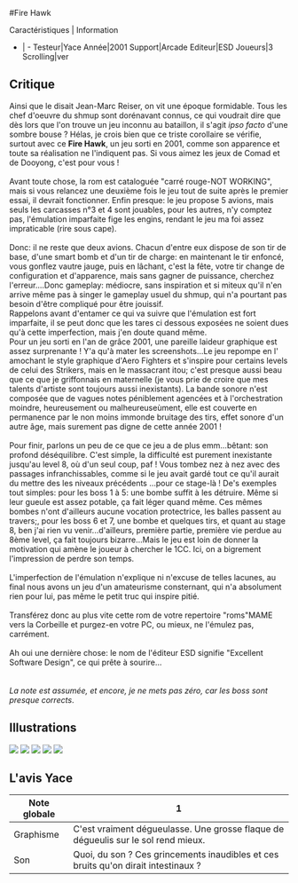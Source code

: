 #Fire Hawk

Caractéristiques | Information
- | -
Testeur|Yace
Année|2001
Support|Arcade
Editeur|ESD
Joueurs|3
Scrolling|ver

## Critique
Ainsi que le disait Jean-Marc Reiser, on vit une époque formidable. Tous les chef d'oeuvre du shmup sont dorénavant connus, ce qui voudrait dire que dès lors que l'on trouve un jeu inconnu au bataillon, il s'agit <i>ipso facto</i> d'une sombre bouse ? Hélas, je crois bien que ce triste corollaire se vérifie, surtout avec ce <b>Fire Hawk</b>, un jeu sorti en 2001, comme son apparence et toute sa réalisation ne l'indiquent pas. Si vous aimez les jeux de Comad et de Dooyong, c'est pour vous !<br/><br/>Avant toute chose, la rom est cataloguée "carré rouge-NOT WORKING", mais si vous relancez une deuxième fois le jeu tout de suite après le premier essai, il devrait fonctionner. Enfin presque: le jeu propose 5 avions, mais seuls les carcasses n°3 et 4 sont jouables, pour les autres, n'y comptez pas, l'émulation imparfaite fige les engins, rendant le jeu ma foi assez impraticable (rire sous cape).<br/><br/>Donc: il ne reste que deux avions. Chacun d'entre eux dispose de son tir de base, d'une smart bomb et d'un tir de charge: en maintenant le tir enfoncé, vous gonflez vautre jauge, puis en lâchant, c'est la fête, votre tir change de configuration et d'apparence, mais sans gagner de puissance, cherchez l'erreur....Donc gameplay: médiocre, sans inspiration et si miteux qu'il n'en arrive même pas à singer le gameplay usuel du shmup, qui n'a pourtant pas besoin d'être compliqué pour être jouissif.<br/>Rappelons avant d'entamer ce qui va suivre que l'émulation est fort imparfaite, il se peut donc que les tares ci dessous exposées ne soient dues qu'à cette imperfection, mais j'en doute quand même.<br/>Pour un jeu sorti en l'an de grâce 2001, une pareille laideur graphique est assez surprenante ! Y'a qu'à mater les screenshots...Le jeu repompe en l' amochant le style graphique d'Aero Fighters et s'inspire pour certains levels de celui des Strikers, mais en le massacrant itou; c'est presque aussi beau que ce que je griffonnais en maternelle (je vous prie de croire que mes talents d'artiste sont toujours aussi inexistants). La bande sonore n'est composée que de vagues notes péniblement agencées et à l'orchestration moindre, heureusement ou malheureuseùment, elle est couverte en permanence par le non moins immonde bruitage des tirs, effet sonore d'un autre âge, mais surement pas digne de cette année 2001 !<br/><br/>Pour finir, parlons un peu de ce que ce jeu a de plus emm...bêtant: son profond déséquilibre. C'est simple, la difficulté est purement inexistante jusqu'au level 8, où d'un seul coup, paf ! Vous tombez nez à nez avec des passages infranchissables, comme si le jeu avait gardé tout ce qu'il aurait du mettre des les niveaux précédents ...pour ce stage-là ! De's exemples tout simples: pour les boss 1 à 5: une bombe suffit à les détruire. Même si leur gueule est assez potable, ça fait léger quand même. Ces mêmes bombes n'ont d'ailleurs aucune vocation protectrice, les balles passent au travers;, pour les boss 6 et 7, une bombe et quelques tirs, et quant au stage 8, ben j'ai rien vu venir...d'ailleurs, première partie, première vie perdue au 8ème level, ça fait toujours bizarre...Mais le jeu est loin de donner la motivation qui amène le joueur à chercher le 1CC. Ici, on a bigrement l'impression de perdre son temps.<br/><br/>L'imperfection de l'émulation n'explique ni n'excuse de telles lacunes, au final nous avons un jeu d'un amateurisme consternant, qui n'a absolument rien pour lui, pas même le petit truc qui inspire pitié.<br/><br/>Transférez donc au plus vite cette rom de votre repertoire "roms"MAME vers la Corbeille et purgez-en votre PC, ou mieux, ne l'émulez pas, carrément.<br/><br/>Ah oui une dernière chose: le nom de l'éditeur ESD signifie "Excellent Software Design", ce qui prête à sourire... <br/><br/><br/><i>La note est assumée, et encore, je ne mets pas zéro, car les boss sont presque corrects</i>.

## Illustrations
![](http://www.shmup.com/images/thumbs/img_fiche_1_1141.png)
![](http://www.shmup.com/images/thumbs/img_fiche_2_1141.png)
![](http://www.shmup.com/images/thumbs/img_fiche_3_1141.png)
![](http://www.shmup.com/images/thumbs/img_fiche_4_1141.png)
![](http://www.shmup.com/images/thumbs/img_fiche_5_1141.png)

## L'avis Yace
Note globale|1
-|-
Graphisme|C'est vraiment dégueulasse. Une grosse flaque de dégueulis sur le sol rend mieux.
Son|Quoi, du son ? Ces grincements inaudibles et ces bruits qu'on dirait intestinaux ?
